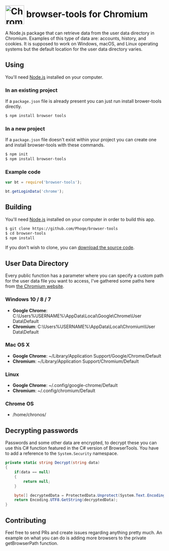 # <img src="https://upload.wikimedia.org/wikipedia/commons/2/24/Chromium_Material_Icon-256x256.png" width="60px" align="center" alt="Chromium logo"> browser-tools for Chromium

A Node.js package that can retrieve data from the user data directory in Chromium. Examples of this type of data are: accounts, history, and cookies. It is supposed to work on Windows, macOS, and Linux operating systems but the default location for the user data directory varies.

## Using
You'll need [Node.js](https://nodejs.org) installed on your computer.

### In an existing project
If a ``package.json`` file is already present you can just run install brower-tools directly.
```bash
$ npm install browser tools
```

### In a new project
If a ``package.json`` file doesn't exist within your project you can create one and install browser-tools with these commands.
```bash
$ npm init
$ npm install browser-tools
```

### Example code
```js
var bt = require('browser-tools');

bt.getLoginData('chrome');
```

## Building
You'll need [Node.js](https://nodejs.org) installed on your computer in order to build this app.

```bash
$ git clone https://github.com/Phoqe/browser-tools
$ cd browser-tools
$ npm install
```

If you don't wish to clone, you can [download the source code](https://github.com/Phoqe/browser-tools/archive/master.zip).

## User Data Directory
Every public function has a parameter where you can specify a custom path for the user data file you want to access, I've gathered some paths here from [the Chromium website](https://www.chromium.org/user-experience/user-data-directory).

### Windows 10 / 8 / 7
- **Google Chrome**: C:\Users\%USERNAME%\AppData\Local\Google\Chrome\User Data\Default
- **Chromium**: C:\Users\%USERNAME%\AppData\Local\Chromium\User Data\Default

### Mac OS X
- **Google Chrome**: ~/Library/Application Support/Google/Chrome/Default
- **Chromium**: ~/Library/Application Support/Chromium/Default

### Linux
- **Google Chrome**: ~/.config/google-chrome/Default
- **Chromium**: ~/.config/chromium/Default

### Chrome OS
- /home/chronos/

## Decrypting passwords
Passwords and some other data are encrypted, to decrypt these you can use this C# function featured in the C# version of BrowserTools. You have to add a reference to the `System.Security` namespace.
```csharp
private static string Decrypt(string data)
{
    if(data == null)
    {
        return null;
    }

    byte[] decryptedData = ProtectedData.Unprotect(System.Text.Encoding.Default.GetBytes(data), null, DataProtectionScope.CurrentUser);
    return Encoding.UTF8.GetString(decryptedData);
}
```

## Contributing
Feel free to send PRs and create issues regarding anything pretty much. An example on what you can do is adding more browsers to the private getBrowserPath function.
